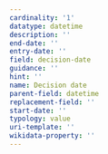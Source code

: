 ```yaml
---
cardinality: '1'
datatype: datetime
description: ''
end-date: ''
entry-date: ''
field: decision-date
guidance: ''
hint: ''
name: Decision date
parent-field: datetime
replacement-field: ''
start-date: ''
typology: value
uri-template: ''
wikidata-property: ''
---
```


